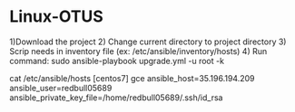 # Linux-OTUS
1)Download the project 
2) Change current directory to project directory 
3) Scrip needs in inventory file (ex: /etc/ansible/inventory/hosts) 
4) Run command: sudo ansible-playbook upgrade.yml -u root -k


cat /etc/ansible/hosts 
[centos7]
gce ansible_host=35.196.194.209 ansible_user=redbull05689 ansible_private_key_file=/home/redbull05689/.ssh/id_rsa


